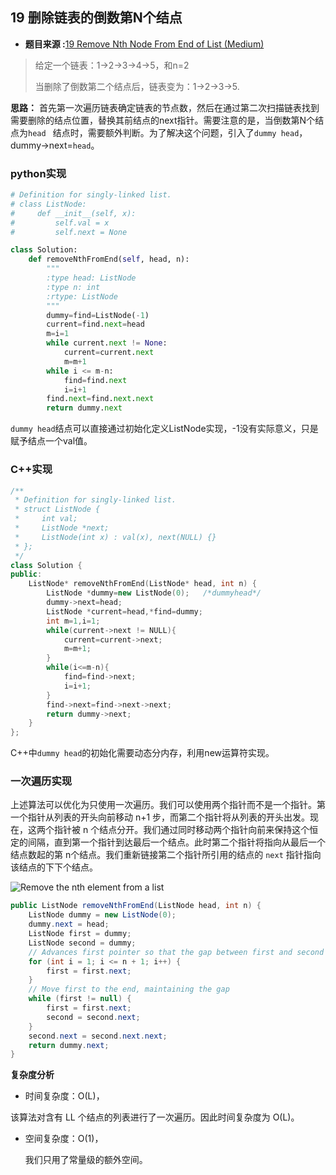 ## 19 删除链表的倒数第N个结点

* **题目来源 :**[19 Remove Nth Node From End of List (Medium)](https://leetcode-cn.com/problems/remove-nth-node-from-end-of-list/) 

> 给定一个链表：1->2->3->4->5，和n=2
>
> 当删除了倒数第二个结点后，链表变为：1->2->3->5.

**思路：** 首先第一次遍历链表确定链表的节点数，然后在通过第二次扫描链表找到需要删除的结点位置，替换其前结点的next指针。需要注意的是，当倒数第N个结点为`head ` 结点时，需要额外判断。为了解决这个问题，引入了`dummy head`，dummy->next=`head`。

### python实现

```python
# Definition for singly-linked list.
# class ListNode:
#     def __init__(self, x):
#         self.val = x
#         self.next = None

class Solution:
    def removeNthFromEnd(self, head, n):
        """
        :type head: ListNode
        :type n: int
        :rtype: ListNode
        """
        dummy=find=ListNode(-1)
        current=find.next=head
        m=i=1
        while current.next != None:
            current=current.next
            m=m+1
        while i <= m-n:
            find=find.next
            i=i+1
        find.next=find.next.next
        return dummy.next
```

`dummy head`结点可以直接通过初始化定义ListNode实现，-1没有实际意义，只是赋予结点一个val值。

### C++实现

```C++
/**
 * Definition for singly-linked list.
 * struct ListNode {
 *     int val;
 *     ListNode *next;
 *     ListNode(int x) : val(x), next(NULL) {}
 * };
 */
class Solution {
public:
    ListNode* removeNthFromEnd(ListNode* head, int n) {
        ListNode *dummy=new ListNode(0);   /*dummyhead*/
        dummy->next=head;
        ListNode *current=head,*find=dummy;
        int m=1,i=1;
        while(current->next != NULL){
            current=current->next;
            m=m+1;
        }
        while(i<=m-n){
            find=find->next;
            i=i+1;
        }
        find->next=find->next->next;
        return dummy->next;
    }
};
```



C++中`dummy head`的初始化需要动态分内存，利用new运算符实现。

### 一次遍历实现

上述算法可以优化为只使用一次遍历。我们可以使用两个指针而不是一个指针。第一个指针从列表的开头向前移动 n+1 步，而第二个指针将从列表的开头出发。现在，这两个指针被 n 个结点分开。我们通过同时移动两个指针向前来保持这个恒定的间隔，直到第一个指针到达最后一个结点。此时第二个指针将指向从最后一个结点数起的第 n个结点。我们重新链接第二个指针所引用的结点的 `next` 指针指向该结点的下下个结点。

![Remove the nth element from a list](https://leetcode-cn.com/media/original_images/19/19_Remove_nth_node_from_end_of_listB.png) 

```java
public ListNode removeNthFromEnd(ListNode head, int n) {
    ListNode dummy = new ListNode(0);
    dummy.next = head;
    ListNode first = dummy;
    ListNode second = dummy;
    // Advances first pointer so that the gap between first and second is n nodes apart
    for (int i = 1; i <= n + 1; i++) {
        first = first.next;
    }
    // Move first to the end, maintaining the gap
    while (first != null) {
        first = first.next;
        second = second.next;
    }
    second.next = second.next.next;
    return dummy.next;
}
```

**复杂度分析**

*  时间复杂度：O(L)，

该算法对含有 LL 个结点的列表进行了一次遍历。因此时间复杂度为 O(L)。

- 空间复杂度：O(1)，

  我们只用了常量级的额外空间。

